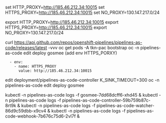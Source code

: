 set HTTP_PROXY=http://185.46.212.34:10015
set HTTPS_PROXY=http://185.46.212.34:10015
set NO_PROXY=130.147.217.0/24



export HTTP_PROXY=http://185.46.212.34:10015
export HTTPS_PROXY=http://185.46.212.34:10015
export NO_PROXY=130.147.217.0/24


curl https://api.github.com/repos/openshift-pipelines/pipelines-as-code/releases/latest  -vvv
oc get pods -A 
tkn-pac bootstrap
oc -n pipelines-as-code edit deploy gosmee (add env HTTPS_PORXY)

      - env:
        - name: HTTPS_PROXY
          value: http://185.46.212.34:10015

edit deployment/pipelines-as-code-controller K_SINK_TIMEOUT=300 
oc -n pipelines-as-code edit deploy gosmee


kubectl -n pipelines-as-code logs -f  gosmee-7dd68dcff6-xhd45 & 
kubectl -n pipelines-as-code logs -f pipelines-as-code-controller-59b759b87c-8rt9k &
kubectl -n pipelines-as-code logs -f pipelines-as-code-watcher-86d9c59dbb-x9cv4 &
kubectl -n pipelines-as-code logs -f pipelines-as-code-webhook-7b676c75d6-2vl7f & 

